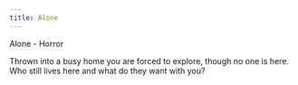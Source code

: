 ```yaml
---
title: Alone
---
```



Alone - Horror

Thrown into a busy home you are forced to explore, though no one is here. Who still lives here and what do they want with you?

